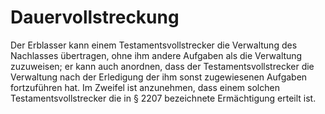 # Dauervollstreckung

Der Erblasser kann einem Testamentsvollstrecker die Verwaltung des Nachlasses übertragen, ohne ihm andere Aufgaben als die Verwaltung zuzuweisen; er kann auch anordnen, dass der Testamentsvollstrecker die Verwaltung nach der Erledigung der ihm sonst zugewiesenen Aufgaben fortzuführen hat. Im Zweifel ist anzunehmen, dass einem solchen Testamentsvollstrecker die in § 2207 bezeichnete Ermächtigung erteilt ist. 

